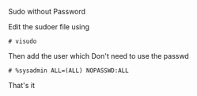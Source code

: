 Sudo without Password

Edit the sudoer file using 


```
# visudo
```

Then add the user which Don't need to use the passwd

```
# %sysadmin ALL=(ALL) NOPASSWD:ALL
```

That's it
